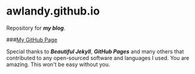 # awlandy.github.io
Repository for ***my blog***.

###[My GitHub Page](https://github.com/awlandy/)

Special thanks to ***Beautiful Jekyll***, ***GitHub Pages*** and many others that contributed to any open-sourced software and languages I used. You are amazing. This won't be easy without you.
